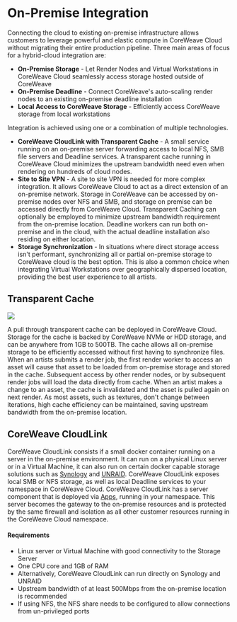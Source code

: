 # On-Premise Integration

Connecting the cloud to existing on-premise infrastructure allows customers to leverage powerful and elastic compute in CoreWeave Cloud without migrating their entire production pipeline. Three main areas of focus for a hybrid-cloud integration are:

* **On-Premise Storage** - Let Render Nodes and Virtual Workstations in CoreWeave Cloud seamlessly access storage hosted outside of CoreWeave
* **On-Premise Deadline** - Connect CoreWeave's auto-scaling render nodes to an existing on-premise deadline installation
* **Local Access to CoreWeave Storage** - Efficiently access CoreWeave storage from local workstations

Integration is achieved using one or a combination of multiple technologies.

* **CoreWeave CloudLink with Transparent Cache** - A small service running on an on-premise server forwarding access to local NFS, SMB file servers and Deadline services. A transparent cache running in CoreWeave Cloud minimizes the upstream bandwidth need even when rendering on hundreds of cloud nodes.
* **Site to Site VPN** - A site to site VPN is needed for more complex integration. It allows CoreWeave Cloud to act as a direct extension of an on-premise network. Storage in CoreWeave can be accessed by on-premise nodes over NFS and SMB, and storage on premise can be accessed directly from CoreWeave Cloud. Transparent Caching can optionally be employed to minimize upstream bandwidth requirement from the on-premise location. Deadline workers can run both on-premise and in the cloud, with the actual deadline installation also residing on either location.
* **Storage Synchronization** - In situations where direct storage access isn't performant, synchronizing all or partial on-premise storage to CoreWeave cloud is the best option. This is also a common choice when integrating Virtual Workstations over geographically dispersed location, providing the best user experience to all artists.

## Transparent Cache

![](../../../.gitbook/assets/111335067-772be780-864a-11eb-949c-56ece0902a9d.png)

A pull through transparent cache can be deployed in CoreWeave Cloud. Storage for the cache is backed by CoreWeave NVMe or HDD storage, and can be anywhere from 1GB to 500TB. The cache allows all on-premise storage to be efficiently accessed without first having to synchronize files. When an artists submits a render job, the first render worker to access an asset will cause that asset to be loaded from on-premise storage and stored in the cache. Subsequent access by other render nodes, or by subsequent render jobs will load the data directly from cache. When an artist makes a change to an asset, the cache is invalidated and the asset is pulled again on next render. As most assets, such as textures, don't change between iterations, high cache efficiency can be maintained, saving upstream bandwidth from the on-premise location.

## CoreWeave CloudLink

CoreWeave CloudLink consists if a small docker container running on a server in the on-premise environment. It can run on a physical Linux server or in a Virtual Machine, it can also run on certain docker capable storage solutions such as [Synology](https://www.synology.com/en-us) and [UNRAID](https://unraid.net/). CoreWeave CloudLink exposes local SMB or NFS storage, as well as local Deadline services to your namespace in CoreWeave Cloud. CoreWeave CloudLink has a server component that is deployed via [Apps](https://apps.coreweave.com), running in your namespace. This server becomes the gateway to the on-premise resources and is protected by the same firewall and isolation as all other customer resources running in the CoreWeave Cloud namespace.

#### Requirements

* Linux server or Virtual Machine with good connectivity to the Storage Server
* One CPU core and 1GB of RAM
* Alternatively, CoreWeave CloudLink can run directly on Synology and UNRAID
* Upstream bandwidth of at least 500Mbps from the on-premise location is recommended
* If using NFS, the NFS share needs to be configured to allow connections from un-privileged ports





